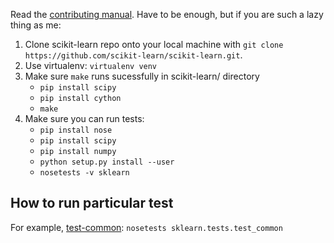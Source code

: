 Read the [contributing manual](http://scikit-learn.org/dev/developers/contributing.html).
Have to be enough, but if you are such a lazy thing as me:

1. Clone scikit-learn repo onto your local machine with `git clone https://github.com/scikit-learn/scikit-learn.git`.
2. Use virtualenv: `virtualenv venv`
3. Make sure `make` runs sucessfully in scikit-learn/ directory
    * `pip install scipy`
    * `pip install cython`
    * `make`
4. Make sure you can run tests:
   * `pip install nose`
   * `pip install scipy`
   * `pip install numpy`
   * `python setup.py install --user`
   * `nosetests -v sklearn`

## How to run particular test

For example, [test-common](https://github.com/scikit-learn/scikit-learn/blob/master/sklearn/tests/test_common.py): `nosetests sklearn.tests.test_common`

